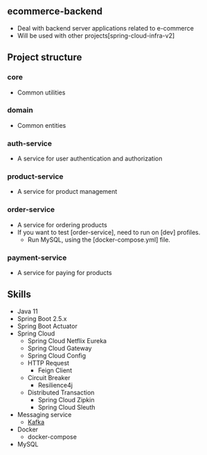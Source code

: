 ## ecommerce-backend
* Deal with backend server applications related to e-commerce
* Will be used with other projects[spring-cloud-infra-v2]

## Project structure

### core
* Common utilities

### domain
* Common entities

### auth-service
* A service for user authentication and authorization 

### product-service
* A service for product management

### order-service
* A service for ordering products
* If you want to test [order-service], need to run on [dev] profiles.
  * Run MySQL, using the [docker-compose.yml] file.

### payment-service 
* A service for paying for products

## Skills
* Java 11
* Spring Boot 2.5.x
* Spring Boot Actuator
* Spring Cloud
  * Spring Cloud Netflix Eureka
  * Spring Cloud Gateway
  * Spring Cloud Config
  * HTTP Request 
    * Feign Client
  * Circuit Breaker
    * Resilience4j
  * Distributed Transaction
    * Spring Cloud Zipkin
    * Spring Cloud Sleuth
* Messaging service
  * [Kafka](https://github.com/wurstmeister/kafka-docker)
* Docker
  * docker-compose
* MySQL